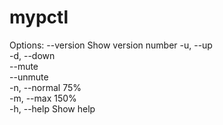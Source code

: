 # mypctl

Options:
      --version  Show version number 
  -u, --up                           
  -d, --down                         
      --mute                         
      --unmute                       
  -n, --normal   75%                 
  -m, --max      150%                
  -h, --help     Show help           
